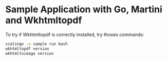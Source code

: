 Sample Application with Go, Martini and Wkhtmltopdf
===================================================

To try if Wkhtmltopdf is correctly installed, try thoses commands:
```bash
scalingo -a sample run bash
wkhtmltopdf version
wkhtmltoimage version
```